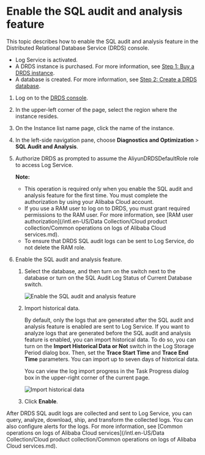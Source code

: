 # Enable the SQL audit and analysis feature

This topic describes how to enable the SQL audit and analysis feature in the Distributed Relational Database Service \(DRDS\) console.

-   Log Service is activated.
-   A DRDS instance is purchased. For more information, see [Step 1: Buy a DRDS instance]().
-   A database is created. For more information, see [Step 2: Create a DRDS database]().

1.  Log on to the [DRDS console](https://polardb-x.console.aliyun.com/).

2.  In the upper-left corner of the page, select the region where the instance resides.

3.  On the Instance list name page, click the name of the instance.

4.  In the left-side navigation pane, choose **Diagnostics and Optimization** \> **SQL Audit and Analysis**.

5.  Authorize DRDS as prompted to assume the AliyunDRDSDefaultRole role to access Log Service.

    **Note:**

    -   This operation is required only when you enable the SQL audit and analysis feature for the first time. You must complete the authorization by using your Alibaba Cloud account.
    -   If you use a RAM user to log on to DRDS, you must grant required permissions to the RAM user. For more information, see [RAM user authorization](/intl.en-US/Data Collection/Cloud product collection/Common operations on logs of Alibaba Cloud services.md).
    -   To ensure that DRDS SQL audit logs can be sent to Log Service, do not delete the RAM role.
6.  Enable the SQL audit and analysis feature.

    1.  Select the database, and then turn on the switch next to the database or turn on the SQL Audit Log Status of Current Database switch.

        ![Enable the SQL audit and analysis feature](https://static-aliyun-doc.oss-accelerate.aliyuncs.com/assets/img/en-US/7177050161/p21186.png)

    2.  Import historical data.

        By default, only the logs that are generated after the SQL audit and analysis feature is enabled are sent to Log Service. If you want to analyze logs that are generated before the SQL audit and analysis feature is enabled, you can import historical data. To do so, you can turn on the **Import Historical Data or Not** switch in the Log Storage Period dialog box. Then, set the **Trace Start Time** and **Trace End Time** parameters. You can import up to seven days of historical data.

        You can view the log import progress in the Task Progress dialog box in the upper-right corner of the current page.

        ![Import historical data](https://static-aliyun-doc.oss-accelerate.aliyuncs.com/assets/img/en-US/7177050161/p21243.png)

    3.  Click **Enable**.


After DRDS SQL audit logs are collected and sent to Log Service, you can query, analyze, download, ship, and transform the collected logs. You can also configure alerts for the logs. For more information, see [Common operations on logs of Alibaba Cloud services](/intl.en-US/Data Collection/Cloud product collection/Common operations on logs of Alibaba Cloud services.md).

